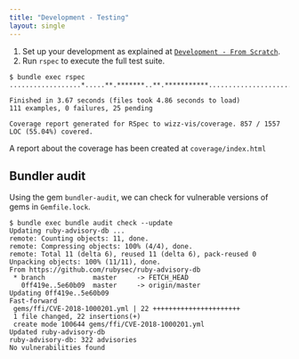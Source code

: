 ```yaml
---
title: "Development - Testing"
layout: single
---
```


1. Set up your development as explained at [`Development - From Scratch`](/development/from-scratch).
2. Run `rspec` to execute the full test suite.

```
$ bundle exec rspec
..................*.....**.*******..**.***********........................*.......*............................

Finished in 3.67 seconds (files took 4.86 seconds to load)
111 examples, 0 failures, 25 pending

Coverage report generated for RSpec to wizz-vis/coverage. 857 / 1557 LOC (55.04%) covered.
```

A report about the coverage has been created at `coverage/index.html`

## Bundler audit

Using the gem `bundler-audit`, we can check for vulnerable versions of gems in `Gemfile.lock`.

```
$ bundle exec bundle audit check --update
Updating ruby-advisory-db ...
remote: Counting objects: 11, done.
remote: Compressing objects: 100% (4/4), done.
remote: Total 11 (delta 6), reused 11 (delta 6), pack-reused 0
Unpacking objects: 100% (11/11), done.
From https://github.com/rubysec/ruby-advisory-db
 * branch            master     -> FETCH_HEAD
   0ff419e..5e60b09  master     -> origin/master
Updating 0ff419e..5e60b09
Fast-forward
 gems/ffi/CVE-2018-1000201.yml | 22 ++++++++++++++++++++++
 1 file changed, 22 insertions(+)
 create mode 100644 gems/ffi/CVE-2018-1000201.yml
Updated ruby-advisory-db
ruby-advisory-db: 322 advisories
No vulnerabilities found
```
